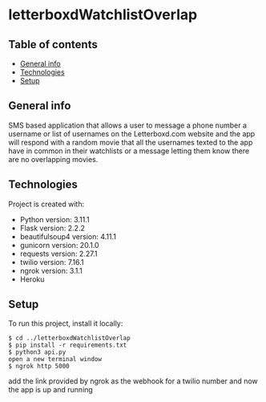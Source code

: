 # letterboxdWatchlistOverlap

## Table of contents
* [General info](#general-info)
* [Technologies](#technologies)
* [Setup](#setup)

## General info
SMS based application that allows a user to message a phone number a username or list of usernames on the Letterboxd.com website and the app will respond with a random movie that all the usernames texted to the app have in common in their watchlists or a message letting them know there are no overlapping movies.
	
## Technologies
Project is created with:
* Python version: 3.11.1
* Flask version: 2.2.2
* beautifulsoup4 version: 4.11.1
* gunicorn version: 20.1.0
* requests version: 2.27.1
* twilio version: 7.16.1
* ngrok version: 3.1.1
* Heroku 
	
## Setup
To run this project, install it locally:

```
$ cd ../letterboxdWatchlistOverlap
$ pip install -r requirements.txt
$ python3 api.py
open a new terminal window
$ ngrok http 5000
```
add the link provided by ngrok as the webhook for a twilio number and now the app is up and running
